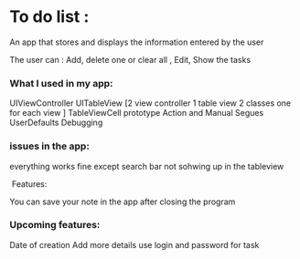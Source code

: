 # To do list :‬‬

‪‪An app that stores and displays the information entered by the user‬‬

‪‪The user can : Add, delete one or clear all , Edit, Show the tasks


### What I used in my app:

UIViewController
UITableView
[2 view controller 1 table view 2 classes one for each view ]
TableViewCell prototype
Action and Manual Segues
UserDefaults
Debugging

### issues in the app:
everything works fine except
search bar not sohwing up in the tableview

‬‬‪‪ Features:‬‬

‪‪You can save your note in the app after closing the program

### ‪Upcoming features:‬

‪Date of creation‬ ‪Add more details
use login and password for task
